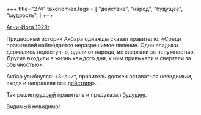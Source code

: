 +++
title="274"
taxonomies.tags = [
 "действие",
 "народ",
 "будущее",
 "мудрость",
]
+++

[Агни-Йога 1929г](/agni/1929)

Придворный историк Акбара однажды сказал правителю: «Среди правителей наблюдается неразрешимое явление. Одни владыки держались недоступно, вдали от народа, их свергали за ненужностью. Другие входили в жизнь каждого дня, к ним привыкали и свергали за обычностью».   

Акбар улыбнулся: «Значит, правитель должен оставаться невидимым, входя и направляя все [действия](/tags/действие)».   

Так решил [мудрый](/tags/мудрость) правитель и предуказал [будущее](/tags/будущее).   

Видимый невидимо!